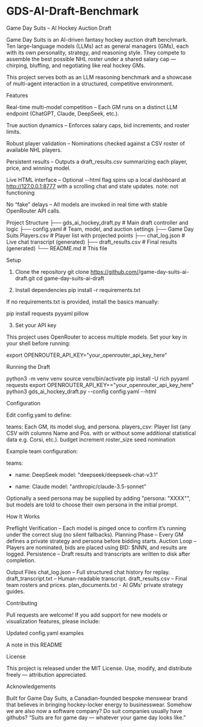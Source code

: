 # GDS-AI-Draft-Benchmark
Game Day Suits – AI Hockey Auction Draft

Game Day Suits is an AI-driven fantasy hockey auction draft benchmark.
Ten large-language models (LLMs) act as general managers (GMs), each with its own personality, strategy, and reasoning style. They compete to assemble the best possible NHL roster under a shared salary cap — chirping, bluffing, and negotiating like real hockey GMs.

This project serves both as an LLM reasoning benchmark and a showcase of multi-agent interaction in a structured, competitive environment.

Features

Real-time multi-model competition – Each GM runs on a distinct LLM endpoint (ChatGPT, Claude, DeepSeek, etc.).

True auction dynamics – Enforces salary caps, bid increments, and roster limits.

Robust player validation – Nominations checked against a CSV roster of available NHL players.

Persistent results – Outputs a draft_results.csv summarizing each player, price, and winning model.

Live HTML interface – Optional --html flag spins up a local dashboard at http://127.0.0.1:8777
 with a scrolling chat and state updates. note: not functioning

No “fake” delays – All models are invoked in real time with stable OpenRouter API calls.

Project Structure
├── gds_ai_hockey_draft.py       # Main draft controller and logic
├── config.yaml                  # Team, model, and auction settings
├── Game Day Suits Players.csv   # Player list with projected points
├── chat_log.json                # Live chat transcript (generated)
├── draft_results.csv            # Final results (generated)
└── README.md                    # This file

Setup
1. Clone the repository
git clone https://github.com/<your-username>/game-day-suits-ai-draft.git
cd game-day-suits-ai-draft

2. Install dependencies
pip install -r requirements.txt


If no requirements.txt is provided, install the basics manually:

pip install requests pyyaml pillow

3. Set your API key

This project uses OpenRouter to access multiple models.
Set your key in your shell before running:

export OPENROUTER_API_KEY="your_openrouter_api_key_here"

Running the Draft

python3 -m venv venv
source venv/bin/activate
pip install -U rich pyyaml requests
export OPENROUTER_API_KEY=="your_openrouter_api_key_here"
python3 gds_ai_hockey_draft.py --config config.yaml --html



Configuration

Edit config.yaml to define:

teams: Each GM, its model slug, and persona.
players_csv: Player list (any CSV with columns Name and Pos. with or without some additional statistical data e.g. Corsi, etc.).
budget
increment
roster_size
seed nomination

Example team configuration:

teams:
  - name: DeepSeek
    model: "deepseek/deepseek-chat-v3.1"
    
  - name: Claude
    model: "anthropic/claude-3.5-sonnet"
    
Optionally a seed persona may be supplied by adding "persona: "XXXX"", but models are told to choose their own persona in the initial prompt.


How It Works

Preflight Verification – Each model is pinged once to confirm it’s running under the correct slug (no silent fallbacks).
Planning Phase – Every GM defines a private strategy and persona before bidding starts.
Auction Loop – Players are nominated, bids are placed using BID: $NNN, and results are logged.
Persistence – Draft results and transcripts are written to disk after completion.

Output Files
chat_log.json – Full structured chat history for replay.
draft_transcript.txt – Human-readable transcript.
draft_results.csv – Final team rosters and prices.
plan_documents.txt - AI GMs' private strategy guides.

Contributing

Pull requests are welcome!
If you add support for new models or visualization features, please include:

Updated config.yaml examples

A note in this README

License

This project is released under the MIT License.
Use, modify, and distribute freely — attribution appreciated.

Acknowledgements

Built for Game Day Suits, a Canadian-founded bespoke menswear brand that believes in bringing hockey-locker energy to businesswear.  Somehow we are also now a software company?  Do suit companies usually have githubs?
“Suits are for game day — whatever your game day looks like.”

